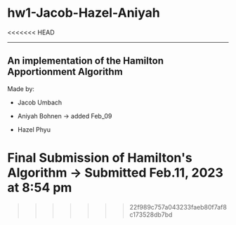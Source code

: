 # hw1-Jacob-Hazel-Aniyah
<<<<<<< HEAD


--------------------------------------------------------
An implementation of the Hamilton Apportionment Algorithm
---------------------------------------------------------

Made by:

 * Jacob Umbach

 * Aniyah Bohnen -> added Feb_09
 
 * Hazel Phyu


 Final Submission of Hamilton's Algorithm 
 -> Submitted Feb.11, 2023 at 8:54 pm
=======
>>>>>>> 22f989c757a043233faeb80f7af8c173528db7bd
